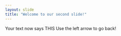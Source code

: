 ```yaml
---
layout: slide
title: "Welcome to our second slide!"
---
```

Your text now says THIS
Use the left arrow to go back!
